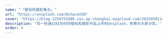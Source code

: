 ```yaml
---
name: "「壁纸和摄影集合」"
url: "https://unsplash.com/@chacat68"
cover: "https://blog-1259751088.cos.ap-shanghai.myqcloud.com/20250501144102976.png?imageSlim"
description: "将一些通过AI创作的壁纸和摄影作品上传到Unsplash，免费与大家分享。"
order: 6
---
```



